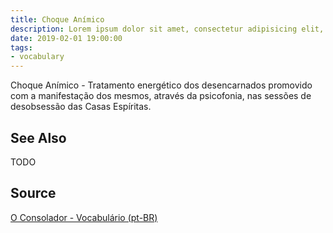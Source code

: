 ```yaml
---
title: Choque Anímico
description: Lorem ipsum dolor sit amet, consectetur adipisicing elit, sed do eiusmod tempor incididunt ut labore et dolore magna aliqua.  TODO
date: 2019-02-01 19:00:00
tags:
- vocabulary
---
```


Choque Anímico - Tratamento energético dos desencarnados promovido com a manifestação dos mesmos, através da psicofonia, nas sessões de desobsessão das Casas Espíritas.

## See Also
TODO

## Source
[O Consolador - Vocabulário (pt-BR)](http://www.oconsolador.com.br/linkfixo/vocabulario/principal.html)


